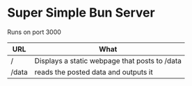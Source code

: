 # Super Simple Bun Server

Runs on port 3000

| URL | What |
|--|--|
| / | Displays a static webpage that posts to /data |
| /data | reads the posted data and outputs it |

